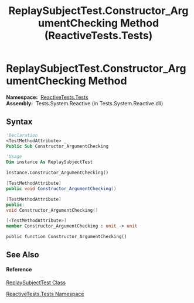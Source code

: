﻿---
title: ReplaySubjectTest.Constructor_ArgumentChecking Method  (ReactiveTests.Tests)
TOCTitle: Constructor_ArgumentChecking Method
ms:assetid: M:ReactiveTests.Tests.ReplaySubjectTest.Constructor_ArgumentChecking
ms:mtpsurl: https://msdn.microsoft.com/en-us/library/reactivetests.tests.replaysubjecttest.constructor_argumentchecking(v=VS.103)
ms:contentKeyID: 36619377
ms.date: 06/28/2011
mtps_version: v=VS.103
f1_keywords:
- ReactiveTests.Tests.ReplaySubjectTest.Constructor_ArgumentChecking
dev_langs:
- CSharp
- JScript
- VB
- FSharp
- c++
---

# ReplaySubjectTest.Constructor\_ArgumentChecking Method

**Namespace:**  [ReactiveTests.Tests](hh289046\(v=vs.103\).md)  
**Assembly:**  Tests.System.Reactive (in Tests.System.Reactive.dll)

## Syntax

``` vb
'Declaration
<TestMethodAttribute> _
Public Sub Constructor_ArgumentChecking
```

``` vb
'Usage
Dim instance As ReplaySubjectTest

instance.Constructor_ArgumentChecking()
```

``` csharp
[TestMethodAttribute]
public void Constructor_ArgumentChecking()
```

``` c++
[TestMethodAttribute]
public:
void Constructor_ArgumentChecking()
```

``` fsharp
[<TestMethodAttribute>]
member Constructor_ArgumentChecking : unit -> unit 
```

``` jscript
public function Constructor_ArgumentChecking()
```

## See Also

#### Reference

[ReplaySubjectTest Class](hh303355\(v=vs.103\).md)

[ReactiveTests.Tests Namespace](hh289046\(v=vs.103\).md)

